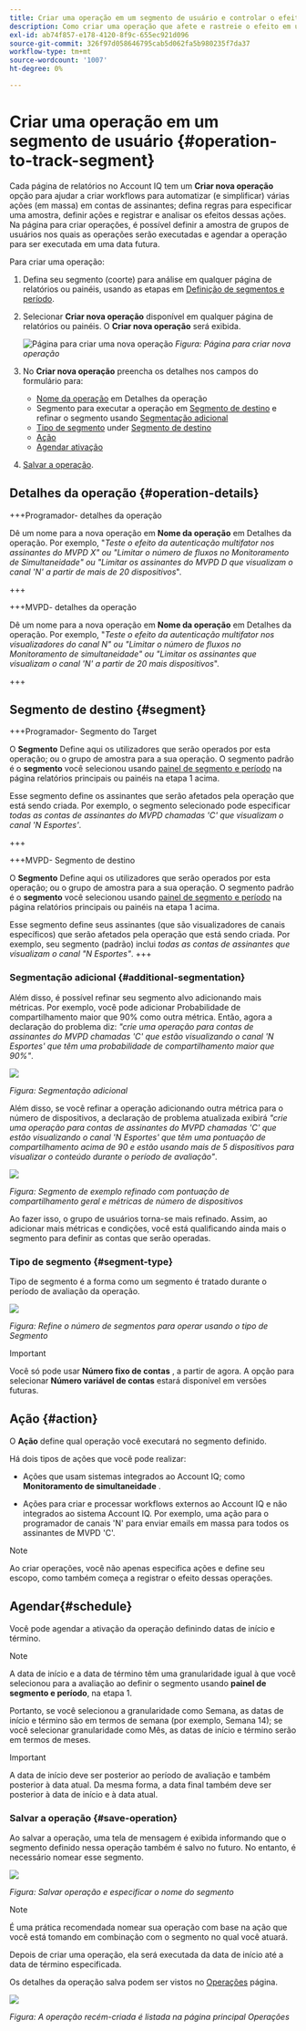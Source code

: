 ```yaml
---
title: Criar uma operação em um segmento de usuário e controlar o efeito
description: Como criar uma operação que afete e rastreie o efeito em um segmento definido de usuários.
exl-id: ab74f857-e178-4120-8f9c-655ec921d096
source-git-commit: 326f97d058646795cab5d062fa5b980235f7da37
workflow-type: tm+mt
source-wordcount: '1007'
ht-degree: 0%

---
```


# Criar uma operação em um segmento de usuário {#operation-to-track-segment}

Cada página de relatórios no Account IQ tem um **Criar nova operação** opção para ajudar a criar workflows para automatizar (e simplificar) várias ações (em massa) em contas de assinantes; defina regras para especificar uma amostra, definir ações e registrar e analisar os efeitos dessas ações. Na página para criar operações, é possível definir a amostra de grupos de usuários nos quais as operações serão executadas e agendar a operação para ser executada em uma data futura.

Para criar uma operação:

1. Defina seu segmento (coorte) para análise em qualquer página de relatórios ou painéis, usando as etapas em [Definição de segmentos e período](/help/AccountIQ/howto-select-segment-timeframe.md).

1. Selecionar **Criar nova operação** disponível em qualquer página de relatórios ou painéis. O **Criar nova operação** será exibida.

   ![Página para criar uma nova operação](assets/create-new-operations.png)
   *Figura: Página para criar nova operação*

1. No **Criar nova operação** preencha os detalhes nos campos do formulário para:

   * [Nome da operação](#operation-details) em Detalhes da operação
   * Segmento para executar a operação em [Segmento de destino](#segment) e refinar o segmento usando [Segmentação adicional](#additional-segmentation)
   * [Tipo de segmento](#segment-type) under [Segmento de destino](#segment)
   * [Ação](#action)
   * [Agendar ativação](#schedule)

1. [Salvar a operação](#save-operation).

## Detalhes da operação {#operation-details}

+++Programador- detalhes da operação

Dê um nome para a nova operação em **Nome da operação** em Detalhes da operação. Por exemplo, &quot;*Teste o efeito da autenticação multifator nos assinantes do MVPD X&quot; ou &quot;Limitar o número de fluxos no Monitoramento de Simultaneidade&quot; ou &quot;Limitar os assinantes do MVPD D que visualizam o canal &#39;N&#39; a partir de mais de 20 dispositivos*&quot;.

+++

+++MVPD- detalhes da operação

Dê um nome para a nova operação em **Nome da operação** em Detalhes da operação. Por exemplo, &quot;*Teste o efeito da autenticação multifator nos visualizadores do canal N&quot; ou &quot;Limitar o número de fluxos no Monitoramento de simultaneidade&quot; ou &quot;Limitar os assinantes que visualizam o canal &#39;N&#39; a partir de 20 mais dispositivos*&quot;.

+++

## Segmento de destino {#segment}

+++Programador- Segmento do Target

O **Segmento** Define aqui os utilizadores que serão operados por esta operação; ou o grupo de amostra para a sua operação. O segmento padrão é o **segmento** você selecionou usando [painel de segmento e período](/help/AccountIQ/howto-select-segment-timeframe.md) na página relatórios principais ou painéis na etapa 1 acima.

<!--* The first segment entry in the **Segment** section, by default, shows the **segment** you selected in the step 1.

* The **segment evaluation period** is the time period of analysis you selected in step 1 from **Granularity and Timeframe** option.
![](assets/operations-segment-selection.png)
*Figure: Segment and timeframe selection on the main page*-->

Esse segmento define os assinantes que serão afetados pela operação que está sendo criada. Por exemplo, o segmento selecionado pode especificar *todas as contas de assinantes do MVPD chamadas &#39;C&#39; que visualizam o canal &#39;N Esportes&#39;*.

+++

+++MVPD- Segmento de destino

O **Segmento** Define aqui os utilizadores que serão operados por esta operação; ou o grupo de amostra para a sua operação. O segmento padrão é o **segmento** você selecionou usando [painel de segmento e período](/help/AccountIQ/howto-select-segment-timeframe.md) na página relatórios principais ou painéis na etapa 1 acima.

<!--* The first segment entry in the **Segment** section, by default, shows the **segment** you selected in the step 1.

* The **segment evaluation period** is the time period of analysis you selected in step 1 from **Granularity and Timeframe** option.
![](assets/operations-segment-selection.png)
*Figure: Segment and timeframe selection on the main page*-->

Esse segmento define seus assinantes (que são visualizadores de canais específicos) que serão afetados pela operação que está sendo criada. Por exemplo, seu segmento (padrão) inclui *todas as contas de assinantes que visualizam o canal &quot;N Esportes&quot;*.
+++

### Segmentação adicional {#additional-segmentation}

Além disso, é possível refinar seu segmento alvo adicionando mais métricas. Por exemplo, você pode adicionar Probabilidade de compartilhamento maior que 90% como outra métrica. Então, agora a declaração do problema diz: *&quot;crie uma operação para contas de assinantes do MVPD chamadas &#39;C&#39; que estão visualizando o canal &#39;N Esportes&#39; que têm uma probabilidade de compartilhamento maior que 90%&quot;*.

![](assets/additional-segment.gif)

*Figura: Segmentação adicional*

Além disso, se você refinar a operação adicionando outra métrica para o número de dispositivos, a declaração de problema atualizada exibirá *&quot;crie uma operação para contas de assinantes do MVPD chamadas &#39;C&#39; que estão visualizando o canal &#39;N Esportes&#39; que têm uma pontuação de compartilhamento acima de 90 e estão usando mais de 5 dispositivos para visualizar o conteúdo durante o período de avaliação&quot;*.

![](assets/refined-segment.png)

*Figura: Segmento de exemplo refinado com pontuação de compartilhamento geral e métricas de número de dispositivos*

Ao fazer isso, o grupo de usuários torna-se mais refinado. Assim, ao adicionar mais métricas e condições, você está qualificando ainda mais o segmento para definir as contas que serão operadas.

### Tipo de segmento {#segment-type}

Tipo de segmento é a forma como um segmento é tratado durante o período de avaliação da operação.

![](assets/segment-type.png)

*Figura: Refine o número de segmentos para operar usando o tipo de Segmento*

<!--The segment type option allows you to further refine your segment based on the evaluation period (or time).

**Fixed number of accounts** 

When you select **Fixed number of accounts** segment type, then you need to specify an evaluation period as well.

By doing so, you are fixing the sample size for evaluation in terms of numbers. You are making Account IQ identify a specific set of users (that meet the criteria of defined evaluation period and segment metrics) to operate on. The analysis and graphs will be generated for this specific set of users only (identified initially) throughout the operation.

**Variable number of accounts**

When you select **Variable number of accounts** segment type, you do not limit the number of accounts in segment. The accounts which fall under the defined segment metrics are the part of the segment, and the number of accounts will change continuously during the course of operation.-->

>[!IMPORTANT]
>
>Você só pode usar **Número fixo de contas** , a partir de agora. A opção para selecionar **Número variável de contas** estará disponível em versões futuras.

<!--

you tell Account IQ in the beginning of the operation which number of accounts to operate on.

Account IQ system only has a segment definition, and during the operation it looks into all the accounts that fit that segments.

the number of accounts in segment is not limited, the accounts that fall under defined segment metrics will be part of the segment, and the no of accounts will change continuously, as there are no specific limitations - like an evaluation period in the past.When the segment is defined (which in this example is, subscriber accounts of MVPD 'C' who are viewing the channel 'N Sports' that have a sharing score above 80 and are using 10 different IPs) and we also identified a time period to evaluate a segment. This identifies X number of accounts as sample (for example 5000). How many devices they are using?
It identifies x-number of accounts (5000)...a very specific set of users that meet this criteria.
for every period that we schedule (within that operation) during that operation) we will look at those 5K users that are originally identified and we will present graph about them. How are the sharing scores coming up?u We identified a period. Are their sharing scores going up? Are there fewer of them who are meeting this definition?
Fixed versus variable is the way the treated in fixed or variable way.

1. we identified a fixed set of accounts.
2. we evaluate those specific accounts on criteria throughout the operation.

General idea independent of graph is that we will evaluate a set of accounts identified initially, for no of periods during operation and generate graphs against that.
Those are the 5000 users for which I will create graphs for for every period of the operation.

**Variable number of accounts**
We do not identify any initial set of accounts, we just have a segment definition.
Each period during the operation, we go and look into all the accounts that fit that segments.
If it is not a fixed segment, I won't initially evaluate it. I won't have an initial set of 5000. Instead at every period during the evaluation I will evaluate the segment then, and then I will produce graph about the next 3000 users.
the......will vary from period to period.

if not fixed segment, then I won't initially evaluate or have initial set of 5000, instead at every period during an operation and the.-->

## Ação {#action}

O **Ação** define qual operação você executará no segmento definido.

Há dois tipos de ações que você pode realizar:

* Ações que usam sistemas integrados ao Account IQ; como **Monitoramento de simultaneidade** <!--[Concurrency Monitoring](https://tve.helpdocsonline.com/concurrency-monitoring-introduction), or Adobe Target-->.

* Ações para criar e processar workflows externos ao Account IQ e não integrados ao sistema Account IQ. Por exemplo, uma ação para o programador de canais &#39;N&#39; para enviar emails em massa para todos os assinantes de MVPD &#39;C&#39;.

>[!NOTE]
>
>Ao criar operações, você não apenas especifica ações e define seu escopo, como também começa a registrar o efeito dessas operações.

## Agendar{#schedule}

Você pode agendar a ativação da operação definindo datas de início e término.

>[!NOTE]
>
>A data de início e a data de término têm uma granularidade igual à que você selecionou para a avaliação ao definir o segmento usando **painel de segmento e período**, na etapa 1.
>
>
>Portanto, se você selecionou a granularidade como Semana, as datas de início e término são em termos de semana (por exemplo, Semana 14); se você selecionar granularidade como Mês, as datas de início e término serão em termos de meses.


>[!IMPORTANT]
>
>A data de início deve ser posterior ao período de avaliação e também posterior à data atual. Da mesma forma, a data final também deve ser posterior à data de início e à data atual.

### Salvar a operação {#save-operation}

Ao salvar a operação, uma tela de mensagem é exibida informando que o segmento definido nessa operação também é salvo no futuro. No entanto, é necessário nomear esse segmento.

![](assets/save-operation.png)

*Figura: Salvar operação e especificar o nome do segmento*

>[!NOTE]
>
>É uma prática recomendada nomear sua operação com base na ação que você está tomando em combinação com o segmento no qual você atuará.

<!--In future you can select this saved segment when defining a segment for your analysis on the main reports page. Moreover, the saved segment is also listed when you create an operation the next time.

![](assets/saved-segment-operations-page.png)

*Figure: Saved segments in segment selector on Create new operations page* 

>[!IMPORTANT]
>
>When creating an operation, if you select a segment that was previously created then you cannot add new metrics to it and refine it.
>
>Adding new metrics creates a new segment, but you cannot modify an existing segment.-->

Depois de criar uma operação, ela será executada da data de início até a data de término especificada.

Os detalhes da operação salva podem ser vistos no [Operações](/help/AccountIQ/operations.md) página.

![](assets/new-operation-created.png)

*Figura: A operação recém-criada é listada na página principal Operações*
